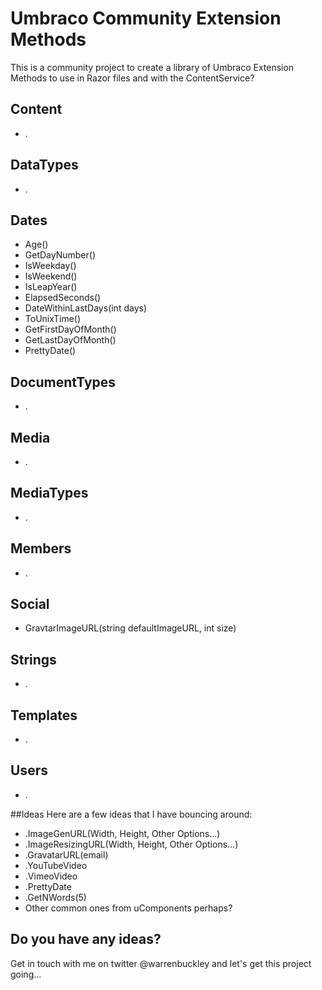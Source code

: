 Umbraco Community Extension Methods
========================
This is a community project to create a library of Umbraco Extension Methods to use in Razor files and with the ContentService?

## Content
* .

## DataTypes
* .

## Dates
* Age()
* GetDayNumber()
* IsWeekday()
* IsWeekend()
* IsLeapYear()
* ElapsedSeconds()
* DateWithinLastDays(int days)
* ToUnixTime()
* GetFirstDayOfMonth()
* GetLastDayOfMonth()
* PrettyDate()


## DocumentTypes
* .

## Media
* .

## MediaTypes
* .

## Members
* .

## Social
* GravtarImageURL(string defaultImageURL, int size)


## Strings
* .

## Templates
* .

## Users
* .



##Ideas
Here are a few ideas that I have bouncing around:
* .ImageGenURL(Width, Height, Other Options...)
* .ImageResizingURL(Width, Height, Other Options...)
* .GravatarURL(email)
* .YouTubeVideo
* .VimeoVideo
* .PrettyDate
* .GetNWords(5)
* Other common ones from uComponents perhaps?

## Do you have any ideas?
Get in touch with me on twitter @warrenbuckley and let's get this project going...
